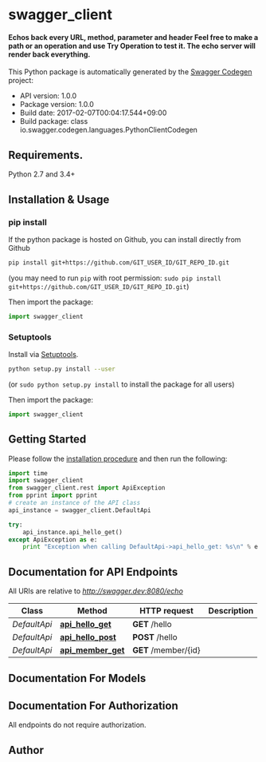 # swagger_client
#### Echos back every URL, method, parameter and header Feel free to make a path or an operation and use **Try Operation** to test it. The echo server will render back everything. 

This Python package is automatically generated by the [Swagger Codegen](https://github.com/swagger-api/swagger-codegen) project:

- API version: 1.0.0
- Package version: 1.0.0
- Build date: 2017-02-07T00:04:17.544+09:00
- Build package: class io.swagger.codegen.languages.PythonClientCodegen

## Requirements.

Python 2.7 and 3.4+

## Installation & Usage
### pip install

If the python package is hosted on Github, you can install directly from Github

```sh
pip install git+https://github.com/GIT_USER_ID/GIT_REPO_ID.git
```
(you may need to run `pip` with root permission: `sudo pip install git+https://github.com/GIT_USER_ID/GIT_REPO_ID.git`)

Then import the package:
```python
import swagger_client 
```

### Setuptools

Install via [Setuptools](http://pypi.python.org/pypi/setuptools).

```sh
python setup.py install --user
```
(or `sudo python setup.py install` to install the package for all users)

Then import the package:
```python
import swagger_client
```

## Getting Started

Please follow the [installation procedure](#installation--usage) and then run the following:

```python
import time
import swagger_client
from swagger_client.rest import ApiException
from pprint import pprint
# create an instance of the API class
api_instance = swagger_client.DefaultApi

try:
    api_instance.api_hello_get()
except ApiException as e:
    print "Exception when calling DefaultApi->api_hello_get: %s\n" % e

```

## Documentation for API Endpoints

All URIs are relative to *http://swagger.dev:8080/echo*

Class | Method | HTTP request | Description
------------ | ------------- | ------------- | -------------
*DefaultApi* | [**api_hello_get**](docs/DefaultApi.md#api_hello_get) | **GET** /hello | 
*DefaultApi* | [**api_hello_post**](docs/DefaultApi.md#api_hello_post) | **POST** /hello | 
*DefaultApi* | [**api_member_get**](docs/DefaultApi.md#api_member_get) | **GET** /member/{id} | 


## Documentation For Models



## Documentation For Authorization

 All endpoints do not require authorization.


## Author



